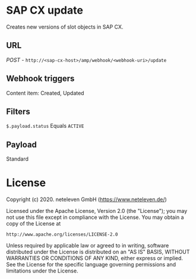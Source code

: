 # SAP CX update
Creates new versions of slot objects in SAP CX.

## URL
*POST* - `http://<sap-cx-host>/amp/webhook/<webhook-uri>/update`

## Webhook triggers
Content item: Created, Updated

## Filters
`$.payload.status` Equals `ACTIVE`

## Payload
Standard

# License
Copyright (c) 2020. neteleven GmbH (https://www.neteleven.de/)

Licensed under the Apache License, Version 2.0 (the "License");
you may not use this file except in compliance with the License.
You may obtain a copy of the License at

    http://www.apache.org/licenses/LICENSE-2.0

Unless required by applicable law or agreed to in writing, software
distributed under the License is distributed on an "AS IS" BASIS,
WITHOUT WARRANTIES OR CONDITIONS OF ANY KIND, either express or implied.
See the License for the specific language governing permissions and
limitations under the License.
